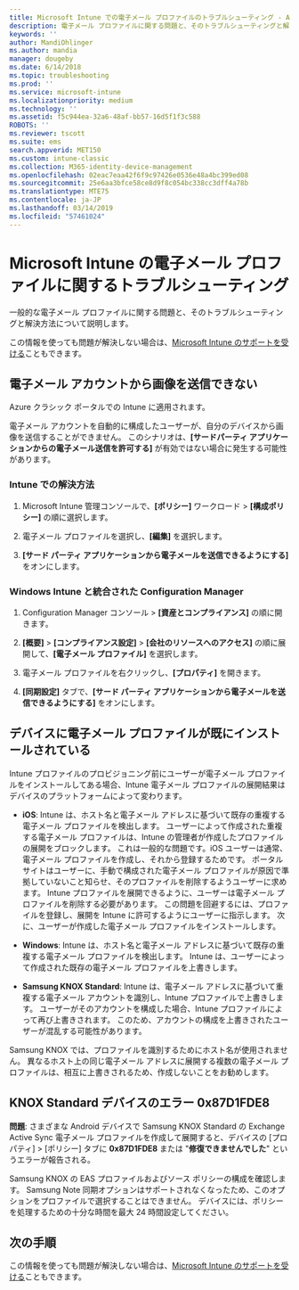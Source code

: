 ```yaml
---
title: Microsoft Intune での電子メール プロファイルのトラブルシューティング - Azure | Microsoft Docs
description: 電子メール プロファイルに関する問題と、そのトラブルシューティングと解決方法。
keywords: ''
author: MandiOhlinger
ms.author: mandia
manager: dougeby
ms.date: 6/14/2018
ms.topic: troubleshooting
ms.prod: ''
ms.service: microsoft-intune
ms.localizationpriority: medium
ms.technology: ''
ms.assetid: f5c944ea-32a6-48af-bb57-16d5f1f3c588
ROBOTS: ''
ms.reviewer: tscott
ms.suite: ems
search.appverid: MET150
ms.custom: intune-classic
ms.collection: M365-identity-device-management
ms.openlocfilehash: 02eac7eaa42f6f9c97426e0536e48a4bc399ed08
ms.sourcegitcommit: 25e6aa3bfce58ce8d9f8c054bc338cc3dff4a78b
ms.translationtype: MTE75
ms.contentlocale: ja-JP
ms.lasthandoff: 03/14/2019
ms.locfileid: "57461024"
---
```

# <a name="troubleshoot-email-profiles-in-microsoft-intune"></a>Microsoft Intune の電子メール プロファイルに関するトラブルシューティング

一般的な電子メール プロファイルに関する問題と、そのトラブルシューティングと解決方法について説明します。

この情報を使っても問題が解決しない場合は、[Microsoft Intune のサポートを受ける](get-support.md)こともできます。

## <a name="unable-to-send-images-from--email-account"></a>電子メール アカウントから画像を送信できない
Azure クラシック ポータルでの Intune に適用されます。

電子メール アカウントを自動的に構成したユーザーが、自分のデバイスから画像を送信することができません。 このシナリオは、**[サードパーティ アプリケーションからの電子メール送信を許可する]** が有効ではない場合に発生する可能性があります。

### <a name="intune-solution"></a>Intune での解決方法

1. Microsoft Intune 管理コンソールで、**[ポリシー]** ワークロード > **[構成ポリシー]** の順に選択します。

2. 電子メール プロファイルを選択し、**[編集]** を選択します。

3. **[サード パーティ アプリケーションから電子メールを送信できるようにする]** をオンにします。

### <a name="configuration-manager-integrated-with-intune-solution"></a>Windows Intune と統合された Configuration Manager

1. Configuration Manager コンソール > **[資産とコンプライアンス]** の順に開きます。

2. **[概要]** > **[コンプライアンス設定]** > **[会社のリソースへのアクセス]** の順に展開して、**[電子メール プロファイル]** を選択します。

3. 電子メール プロファイルを右クリックし、**[プロパティ]** を開きます。

4. **[同期設定]** タブで、**[サード パーティ アプリケーションから電子メールを送信できるようにする]** をオンにします。

## <a name="device-already-has-an-email-profile-installed"></a>デバイスに電子メール プロファイルが既にインストールされている

Intune プロファイルのプロビジョニング前にユーザーが電子メール プロファイルをインストールしてある場合、Intune 電子メール プロファイルの展開結果はデバイスのプラットフォームによって変わります。

- **iOS**: Intune は、ホスト名と電子メール アドレスに基づいて既存の重複する電子メール プロファイルを検出します。 ユーザーによって作成された重複する電子メール プロファイルは、Intune の管理者が作成したプロファイルの展開をブロックします。 これは一般的な問題です。iOS ユーザーは通常、電子メール プロファイルを作成し、それから登録するためです。 ポータル サイトはユーザーに、手動で構成された電子メール プロファイルが原因で準拠していないこと知らせ、そのプロファイルを削除するようユーザーに求めます。 Intune プロファイルを展開できるように、ユーザーは電子メール プロファイルを削除する必要があります。 この問題を回避するには、プロファイルを登録し、展開を Intune に許可するようにユーザーに指示します。 次に、ユーザーが作成した電子メール プロファイルをインストールします。

- **Windows**: Intune は、ホスト名と電子メール アドレスに基づいて既存の重複する電子メール プロファイルを検出します。 Intune は、ユーザーによって作成された既存の電子メール プロファイルを上書きします。

- **Samsung KNOX Standard**: Intune は、電子メール アドレスに基づいて重複する電子メール アカウントを識別し、Intune プロファイルで上書きします。 ユーザーがそのアカウントを構成した場合、Intune プロファイルによって再び上書きされます。 このため、アカウントの構成を上書きされたユーザーが混乱する可能性があります。

Samsung KNOX では、プロファイルを識別するためにホスト名が使用されません。 異なるホスト上の同じ電子メール アドレスに展開する複数の電子メール プロファイルは、相互に上書きされるため、作成しないことをお勧めします。

## <a name="error--0x87d1fde8-for-knox-standard-device"></a>KNOX Standard デバイスのエラー 0x87D1FDE8
**問題**: さまざまな Android デバイスで Samsung KNOX Standard の Exchange Active Sync 電子メール プロファイルを作成して展開すると、デバイスの [プロパティ] > [ポリシー] タブに **0x87D1FDE8** または "**修復できませんでした**" というエラーが報告される。

Samsung KNOX の EAS プロファイルおよびソース ポリシーの構成を確認します。 Samsung Note 同期オプションはサポートされなくなったため、このオプションをプロファイルで選択することはできません。 デバイスには、ポリシーを処理するための十分な時間を最大 24 時間設定してください。

## <a name="next-steps"></a>次の手順
この情報を使っても問題が解決しない場合は、[Microsoft Intune のサポートを受ける](get-support.md)こともできます。
